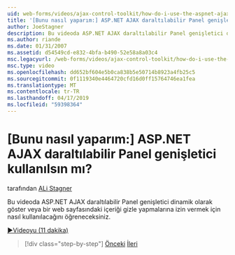 ```yaml
---
uid: web-forms/videos/ajax-control-toolkit/how-do-i-use-the-aspnet-ajax-collapsable-panel-extender
title: '[Bunu nasıl yaparım:] ASP.NET AJAX daraltılabilir Panel genişletici kullanılsın mı? | Microsoft Docs'
author: JoeStagner
description: Bu videoda ASP.NET AJAX daraltılabilir Panel genişletici dinamik olarak göster veya bir web sayfasındaki içeriği gizle yapmalarına izin vermek için nasıl kullanılacağını öğreneceksiniz.
ms.author: riande
ms.date: 01/31/2007
ms.assetid: d54549cd-e832-4bfa-b490-52e58a8a03c4
msc.legacyurl: /web-forms/videos/ajax-control-toolkit/how-do-i-use-the-aspnet-ajax-collapsable-panel-extender
msc.type: video
ms.openlocfilehash: dd652bf604e5b0ca838b5e50714b8923a4fb25c5
ms.sourcegitcommit: 0f1119340e4464720cfd16d0ff15764746ea1fea
ms.translationtype: MT
ms.contentlocale: tr-TR
ms.lasthandoff: 04/17/2019
ms.locfileid: "59398364"
---
```

# <a name="how-do-i-use-the-aspnet-ajax-collapsable-panel-extender"></a>[Bunu nasıl yaparım:] ASP.NET AJAX daraltılabilir Panel genişletici kullanılsın mı?

tarafından [ALi Stagner](https://github.com/JoeStagner)

Bu videoda ASP.NET AJAX daraltılabilir Panel genişletici dinamik olarak göster veya bir web sayfasındaki içeriği gizle yapmalarına izin vermek için nasıl kullanılacağını öğreneceksiniz.

[&#9654;Videoyu (11 dakika)](https://channel9.msdn.com/Blogs/ASP-NET-Site-Videos/how-do-i-use-the-aspnet-ajax-collapsable-panel-extender)

> [!div class="step-by-step"]
> [Önceki](how-do-i-use-the-aspnet-ajax-accordion-control.md)
> [İleri](how-do-i-use-the-aspnet-ajax-draggable-panel-extender.md)
